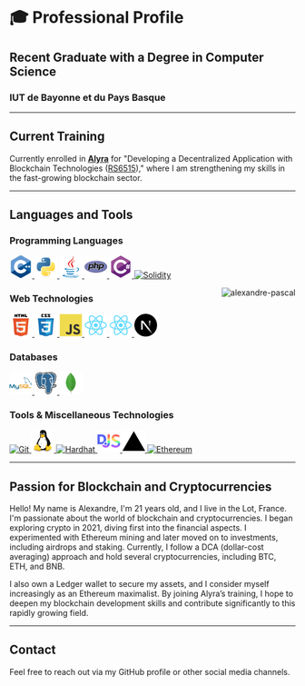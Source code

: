 # 🎓 Professional Profile

## Recent Graduate with a Degree in Computer Science
### IUT de Bayonne et du Pays Basque

---

## Current Training
Currently enrolled in **[Alyra](https://www.alyra.fr/)** for "Developing a Decentralized Application with Blockchain Technologies ([RS6515](https://www.francecompetences.fr/recherche/rs/6515/))," where I am strengthening my skills in the fast-growing blockchain sector.

---

## Languages and Tools

### Programming Languages
<p align="left">
    <a href="https://www.w3schools.com/cpp/" target="_blank" rel="noreferrer"> 
        <img src="https://raw.githubusercontent.com/devicons/devicon/master/icons/cplusplus/cplusplus-original.svg" alt="C++" width="40" height="40"/> 
    </a>   
    <a href="https://www.python.org" target="_blank" rel="noreferrer"> 
        <img src="https://raw.githubusercontent.com/devicons/devicon/master/icons/python/python-original.svg" alt="Python" width="40" height="40"/> 
    </a>  
    <a href="https://www.java.com" target="_blank" rel="noreferrer"> 
        <img src="https://raw.githubusercontent.com/devicons/devicon/master/icons/java/java-original.svg" alt="Java" width="40" height="40"/> 
    </a> 
    <a href="https://www.php.net" target="_blank" rel="noreferrer"> 
        <img src="https://raw.githubusercontent.com/devicons/devicon/master/icons/php/php-original.svg" alt="PHP" width="40" height="40"/> 
    </a> 
    <a href="https://dotnet.microsoft.com/" target="_blank" rel="noreferrer"> 
        <img src="https://raw.githubusercontent.com/devicons/devicon/master/icons/csharp/csharp-original.svg" alt="C#" width="40" height="40"/> 
    </a>
    <a href="https://soliditylang.org/" target="_blank" rel="noreferrer"> 
        <img src="https://www.logo.wine/a/logo/Solidity/Solidity-Logo.wine.svg" alt="Solidity" width="40" height="40"/> 
    </a>
</p>

<img align="right" height="195px" src="https://github-readme-stats.vercel.app/api/top-langs?username=alexandre-pascal&lang=en&layout=compact" alt="alexandre-pascal" />

### Web Technologies
<p align="left">
    <a href="https://www.w3.org/html/" target="_blank" rel="noreferrer"> 
        <img src="https://raw.githubusercontent.com/devicons/devicon/master/icons/html5/html5-original-wordmark.svg" alt="HTML5" width="40" height="40"/> 
    </a> 
    <a href="https://www.w3schools.com/css/" target="_blank" rel="noreferrer"> 
        <img src="https://raw.githubusercontent.com/devicons/devicon/master/icons/css3/css3-original-wordmark.svg" alt="CSS3" width="40" height="40"/> 
    </a> 
    <a href="https://developer.mozilla.org/en-US/docs/Web/JavaScript" target="_blank" rel="noreferrer"> 
        <img src="https://raw.githubusercontent.com/devicons/devicon/master/icons/javascript/javascript-original.svg" alt="JavaScript" width="40" height="40"/> 
    </a> 
    <a href="https://reactjs.org/" target="_blank" rel="noreferrer"> 
        <img src="https://raw.githubusercontent.com/devicons/devicon/master/icons/react/react-original.svg" alt="React" width="40" height="40"/> 
    </a> 
    <a href="https://reactnative.dev/" target="_blank" rel="noreferrer"> 
        <img src="https://raw.githubusercontent.com/devicons/devicon/master/icons/react/react-original.svg" alt="React Native" width="40" height="40"/> 
    </a> 
    <a href="https://nextjs.org/" target="_blank" rel="noreferrer"> 
        <img src="https://raw.githubusercontent.com/devicons/devicon/master/icons/nextjs/nextjs-original.svg" alt="Next.js" width="40" height="40"/> 
    </a>
</p>

### Databases
<p align="left">
    <a href="https://www.mysql.com/" target="_blank" rel="noreferrer"> 
        <img src="https://raw.githubusercontent.com/devicons/devicon/master/icons/mysql/mysql-original-wordmark.svg" alt="MySQL" width="40" height="40"/> 
    </a>
    <a href="https://www.postgresql.org/" target="_blank" rel="noreferrer"> 
        <img src="https://raw.githubusercontent.com/devicons/devicon/master/icons/postgresql/postgresql-original.svg" alt="PostgreSQL" width="40" height="40"/> 
    </a>
    <a href="https://www.mongodb.com/" target="_blank" rel="noreferrer"> 
        <img src="https://raw.githubusercontent.com/devicons/devicon/master/icons/mongodb/mongodb-original.svg" alt="MongoDB" width="40" height="40"/> 
    </a>
</p>

### Tools & Miscellaneous Technologies
<p align="left">
    <a href="https://git-scm.com/" target="_blank" rel="noreferrer"> 
        <img src="https://www.vectorlogo.zone/logos/git-scm/git-scm-icon.svg" alt="Git" width="40" height="40"/> 
    </a>  
    <a href="https://www.linux.org/" target="_blank" rel="noreferrer"> 
        <img src="https://raw.githubusercontent.com/devicons/devicon/master/icons/linux/linux-original.svg" alt="Linux" width="40" height="40"/> 
    </a>
    <a href="https://hardhat.org/" target="_blank" rel="noreferrer"> 
        <img src="https://hardhat.org/favicon.ico" alt="Hardhat" width="40" height="40"/> 
    </a> 
    <a href="https://discord.js.org/" target="_blank" rel="noreferrer"> 
        <img src="https://raw.githubusercontent.com/devicons/devicon/master/icons/discordjs/discordjs-original.svg" alt="Discord.js" width="40" height="40"/> 
    </a>
    <a href="https://vercel.com/" target="_blank" rel="noreferrer"> 
        <img src="https://raw.githubusercontent.com/devicons/devicon/master/icons/vercel/vercel-original.svg" alt="Vercel" width="40" height="40"/> 
    </a>
    <a href="https://ethereum.org/" target="_blank" rel="noreferrer"> 
      <img src="https://cryptologos.cc/logos/ethereum-eth-logo.svg?v=014" alt="Ethereum" width="40" height="40"/> 
    </a>
</p>

---

## Passion for Blockchain and Cryptocurrencies
Hello! My name is Alexandre, I'm 21 years old, and I live in the Lot, France. I'm passionate about the world of blockchain and cryptocurrencies. I began exploring crypto in 2021, diving first into the financial aspects. I experimented with Ethereum mining and later moved on to investments, including airdrops and staking. Currently, I follow a DCA (dollar-cost averaging) approach and hold several cryptocurrencies, including BTC, ETH, and BNB.

I also own a Ledger wallet to secure my assets, and I consider myself increasingly as an Ethereum maximalist. By joining Alyra’s training, I hope to deepen my blockchain development skills and contribute significantly to this rapidly growing field.

---

## Contact
Feel free to reach out via my GitHub profile or other social media channels.

